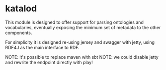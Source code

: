 katalod
====================

This module is designed to offer support for parsing ontologies and vocabularies, eventually exposing the minimum set of metadata to the other components.

For simplicity it is designed re-using jersey and swagger with jetty, using RDF4J as the main interface to RDF.

NOTE: it's possible to replace maven with sbt
NOTE: we could disable jetty and rewrite the endpoint directly with play!
